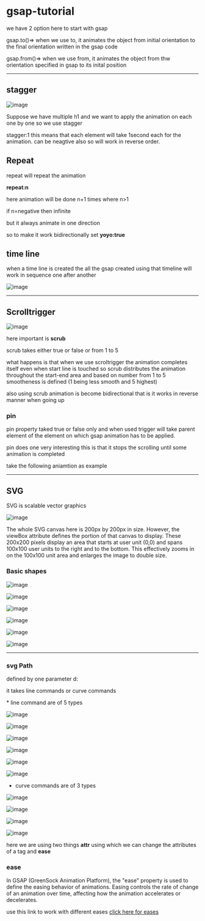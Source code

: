 # gsap-tutorial
we have 2 option here to start with gsap 
<p>gsap.to()=> when we use to, it animates the object from initial orientation to the final orientation written in the gsap code</p>
<p>gsap.from()=> when we use from, it animates the object from thw orientation specified in gsap to its inital position</p>
<hr>
<h2>stagger</h2>

![image](https://github.com/Balaji-Nirmit/gsap-tutorial/assets/132046259/79725365-aae3-4206-90bc-e6a4a688dd0a)

<p>Suppose we have multiple h1 and we want to apply the animation on each one by one so we use stagger</p>
stagger:1 this means that each element will take 1second each for the animation. can be neagtive also so will work in reverse order.
<h2>Repeat</h2>
repeat will repeat the animation 
<p><strong>repeat:n</strong></p>
<p>here animation will be done  n+1 times where n>1</p>
<p>if n=negative then infinite</p>
<p>but it always animate in one direction</p>
so to make it work bidirectionally set <strong>yoyo:true</strong>
<h2>time line</h2>
when a time line is created the all the gsap created using that timeline will work in sequence one after another 

![image](https://github.com/Balaji-Nirmit/gsap-tutorial/assets/132046259/2c69c015-af43-4e3e-8958-4e6e1b756e5c)

<hr>

<h2>Scrolltrigger</h2>

![image](https://github.com/Balaji-Nirmit/gsap-tutorial/assets/132046259/e14df076-906d-4656-b444-680d1c541005)

here important is <strong>scrub</strong>

<p>scrub takes either true or false or from 1 to 5</p>
what happens is that when we use scroltrigger the animation completes itself even when start line is touched so scrub distributes the animation throughout the start-end area and based on number from 1 to 5 smootheness is defined (1 being less smooth and 5 highest)
<p>also using scrub animation is become bidirectional that is it works in reverse manner when going up</p>
<h3>pin</h3>
pin property taked true or false only and when used trigger will take parent element of the element on which gsap animation has to be applied.
<p>pin does one very interesting this is that it stops the scrolling until some animation is completed</p>
<p>take the following aniamtion as example</p>


<hr>

<h2>SVG</h2>
<p>SVG is scalable vector graphics</p>

![image](https://github.com/Balaji-Nirmit/gsap-tutorial/assets/132046259/9b47f5d7-d1ff-44e9-ab18-229ceb5345fe)

<p>The whole SVG canvas here is 200px by 200px in size. However, the viewBox attribute defines the portion of that canvas to display. These 200x200 pixels display an area that starts at user unit (0,0) and spans 100x100 user units to the right and to the bottom. This effectively zooms in on the 100x100 unit area and enlarges the image to double size.</p>

<h3>Basic shapes</h3>

![image](https://github.com/Balaji-Nirmit/gsap-tutorial/assets/132046259/3e212f09-d3d9-4e0c-ade7-36ad462f326b)

![image](https://github.com/Balaji-Nirmit/gsap-tutorial/assets/132046259/af0ecc8e-d1eb-485b-bffe-0fe40e9cac98)

![image](https://github.com/Balaji-Nirmit/gsap-tutorial/assets/132046259/1a414cc7-7dd9-490b-bc37-4e3d7a7e1367)

![image](https://github.com/Balaji-Nirmit/gsap-tutorial/assets/132046259/ae622783-fb4d-4b6e-893a-35c76ec40464)

![image](https://github.com/Balaji-Nirmit/gsap-tutorial/assets/132046259/410678af-f252-4e3b-82bf-37cc5db41a18)

![image](https://github.com/Balaji-Nirmit/gsap-tutorial/assets/132046259/a90a2a1a-f171-45e7-b8a5-e9fb21863396)


<hr>

<h3>svg Path</h3>

defined by one parameter d:
<p> it takes line commands or curve commands</p>
* line command are of 5 types 

![image](https://github.com/Balaji-Nirmit/gsap-tutorial/assets/132046259/f5cacee1-faf8-4227-98d7-38afdc9a15e0)

![image](https://github.com/Balaji-Nirmit/gsap-tutorial/assets/132046259/08663392-26d6-4483-8815-f5b3c4f79d57)

![image](https://github.com/Balaji-Nirmit/gsap-tutorial/assets/132046259/5b7cdd10-4c58-43a8-b263-767c74aa8d9e)

![image](https://github.com/Balaji-Nirmit/gsap-tutorial/assets/132046259/26508e98-48b1-4587-933f-c7ccefdfb401)

![image](https://github.com/Balaji-Nirmit/gsap-tutorial/assets/132046259/0cafc654-f829-4bee-a91d-395fbd241d0c)

![image](https://github.com/Balaji-Nirmit/gsap-tutorial/assets/132046259/d90447cd-8c3e-4bdb-a729-b993acce687f)

* curve commands are of 3 types

 ![image](https://github.com/Balaji-Nirmit/gsap-tutorial/assets/132046259/c1f12b44-0a78-4d5b-9dc8-f041c613a74e)

![image](https://github.com/Balaji-Nirmit/gsap-tutorial/assets/132046259/cf2ea912-b25d-4453-829d-700e1a110955)

![image](https://github.com/Balaji-Nirmit/gsap-tutorial/assets/132046259/4dbd78f7-e547-4ed2-a676-5c1a59d2212c)

![image](https://github.com/Balaji-Nirmit/gsap-tutorial/assets/132046259/b78f9dc0-7dd6-4b60-b34f-0caaae5138ce)

here we are using two things <strong>attr</strong> using which we can change the attributes of a tag and <strong>ease</strong>

<h3>ease</h3>
In GSAP (GreenSock Animation Platform), the "ease" property is used to define the easing behavior of animations. Easing controls the rate of change of an animation over time, affecting how the animation accelerates or decelerates.
<p>use this link to work with different eases <a href="https://gsap.com/docs/v3/Eases/" target="_blank"> click here for eases</a></p>
